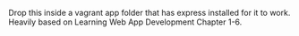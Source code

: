 Drop this inside a vagrant app folder that has express installed for it to work. Heavily based on Learning Web App Development Chapter 1-6.
